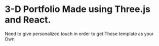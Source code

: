 
3-D Portfolio Made using Three.js and React.
===========================
Need to give personalized touch in order to get These template as your Own

